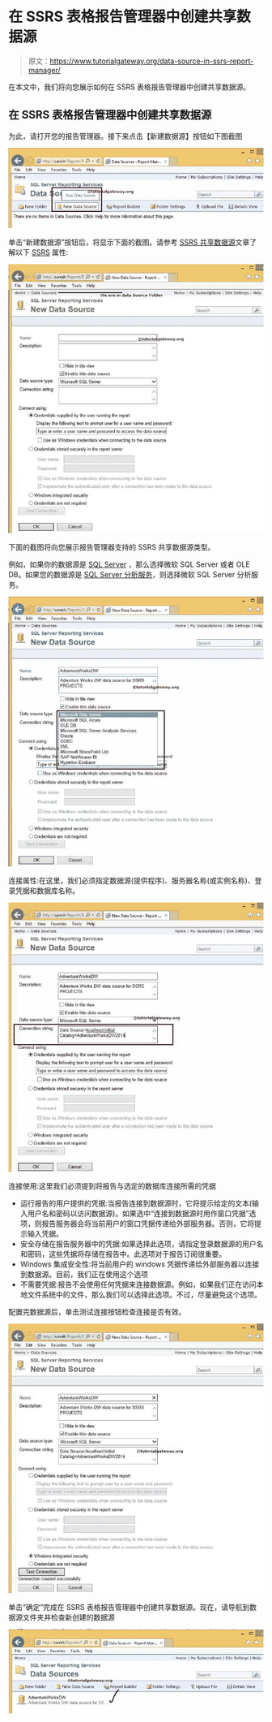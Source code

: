 # 在 SSRS 表格报告管理器中创建共享数据源

> 原文：<https://www.tutorialgateway.org/data-source-in-ssrs-report-manager/>

在本文中，我们将向您展示如何在 SSRS 表格报告管理器中创建共享数据源。

## 在 SSRS 表格报告管理器中创建共享数据源

为此，请打开您的报告管理器。接下来点击【新建数据源】按钮如下图截图

![Create Shared Data Source in SSRS Report Manager 1](img/025de9e2aab1775dd8b11415b1126c4c.png)

单击“新建数据源”按钮后，将显示下面的截图。请参考 [SSRS 共享数据源](https://www.tutorialgateway.org/ssrs-shared-data-source/)文章了解以下 [SSRS](https://www.tutorialgateway.org/ssrs/) 属性:

![Create Shared Data Source in SSRS Report Manager 2](img/07ace368834aeb8a681d8b006e46b5c1.png)

下面的截图将向您展示报告管理器支持的 SSRS 共享数据源类型。

例如，如果你的数据源是 [SQL Server](https://www.tutorialgateway.org/sql/) ，那么选择微软 SQL Server 或者 OLE DB。如果您的数据源是 [SQL Server 分析服务](https://www.tutorialgateway.org/ssas/)，则选择微软 SQL Server 分析服务。

![Create Shared Data Source in SSRS Report Manager 3](img/766e2e6b36835108ba50a943f7001616.png)

连接属性:在这里，我们必须指定数据源(提供程序)、服务器名称(或实例名称)、登录凭据和数据库名称。

![Create Shared Data Source in SSRS Report Manager 4](img/7bb2a7dfdc092f7c3de93bb93e4461dc.png)

连接使用:这里我们必须提到将报告与选定的数据库连接所需的凭据

*   运行报告的用户提供的凭据:当报告连接到数据源时，它将提示给定的文本(输入用户名和密码以访问数据源)。如果选中“连接到数据源时用作窗口凭据”选项，则报告服务器会将当前用户的窗口凭据传递给外部服务器。否则，它将提示输入凭据。
*   安全存储在报告服务器中的凭据:如果选择此选项，请指定登录数据源的用户名和密码，这些凭据将存储在报告中。此选项对于报告订阅很重要。
*   Windows 集成安全性:将当前用户的 windows 凭据传递给外部服务器以连接到数据源。目前，我们正在使用这个选项
*   不需要凭据:报告不会使用任何凭据来连接数据源。例如，如果我们正在访问本地文件系统中的文件，那么我们可以选择此选项。不过，尽量避免这个选项。

配置完数据源后，单击测试连接按钮检查连接是否有效。

![Create Shared Data Source in SSRS Report Manager 5](img/e0f248a86b6d48d4fec0d280dc598aff.png)

单击“确定”完成在 SSRS 表格报告管理器中创建共享数据源。现在，请导航到数据源文件夹并检查新创建的数据源

![Create Shared Data Source in SSRS Report Manager 6](img/09fdc4be1b0f41b1be939b26db571e7a.png)